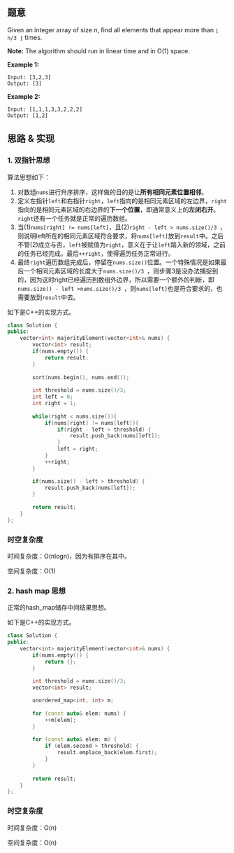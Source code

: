 ## 题意

Given an integer array of size *n*, find all elements that appear more than `⌊ n/3 ⌋` times.

**Note:** The algorithm should run in linear time and in O(1) space.

**Example 1:**

```
Input: [3,2,3]
Output: [3]
```

**Example 2:**

```
Input: [1,1,1,3,3,2,2,2]
Output: [1,2]
```

## 思路 & 实现

### 1. 双指针思想

算法思想如下：

1. 对数组`nums`进行升序排序，这样做的目的是让**所有相同元素位置相邻**。
2. 定义左指针`left`和右指针`right`，`left`指向的是相同元素区域的左边界，`right`指向的是相同元素区域的右边界的**下一个位置**，即通常意义上的**左闭右开**。`right`还有一个任务就是正常的遍历数组。
3. 当(1)`nums[right] != nums[left]`，且(2)`right - left > nums.size()/3 `，则说明left所在的相同元素区域符合要求，将`nums[left]`放到`result`中。之后不管(2)成立与否，`left`被赋值为`right`，意义在于让`left`踏入新的领域，之前的任务已经完成。最后`++right`，使得遍历任务正常进行。
4. 最终`right`遍历数组完成后，停留在`nums.size()`位置。一个特殊情况是如果最后一个相同元素区域的长度大于`nums.size()/3 `，则步骤3是没办法捕捉到的，因为这时right已经遍历到数组外边界，所以需要一个额外的判断，即`nums.size() - left >nums.size()/3 `，则`nums[left]`也是符合要求的，也需要放到`result`中去。

如下是C++的实现方式。

```C++
class Solution {
public:
    vector<int> majorityElement(vector<int>& nums) {
        vector<int> result;
      	if(nums.empty()) {
            return result;
        }
         
      	sort(nums.begin(), nums.end());
      
        int threshold = nums.size()/3;
        int left = 0;
        int right = 1;
      
        while(right < nums.size()){
            if(nums[right] != nums[left]){
                if(right - left > threshold) {
                    result.push_back(nums[left]);
                }
                left = right;
            }   
            ++right;
        }

        if(nums.size() - left > threshold) {
            result.push_back(nums[left]);
        }
        
        return result;
    }
};
```

### 时空复杂度

时间复杂度：O(nlogn)，因为有排序在其中。

空间复杂度：O(1)

### 2. hash map 思想

正常的hash_map储存中间结果思想。

如下是C++的实现方式。

```C++
class Solution {
public:
    vector<int> majorityElement(vector<int>& nums) {
        if(nums.empty()) {
            return {};
        }
         
        int threshold = nums.size()/3;
        vector<int> result;

        unordered_map<int, int> m;
        
        for (const auto& elem: nums) {
            ++m[elem];
        }
        
        for (const auto& elem: m) {
            if (elem.second > threshold) {
                result.emplace_back(elem.first);
            }
        }
        
        return result;
    }
};
```

### 时空复杂度

时间复杂度：O(n)

空间复杂度：O(n)
